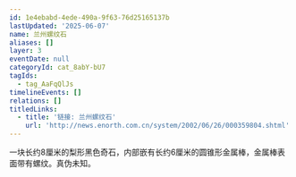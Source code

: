```yaml
---
id: 1e4ebabd-4ede-490a-9f63-76d25165137b
lastUpdated: '2025-06-07'
name: 兰州螺纹石
aliases: []
layer: 3
eventDate: null
categoryId: cat_8abY-bU7
tagIds:
  - tag_AaFqQlJs
timelineEvents: []
relations: []
titledLinks:
  - title: '链接: 兰州螺纹石'
    url: 'http://news.enorth.com.cn/system/2002/06/26/000359804.shtml'
---
```

一块长约8厘米的梨形黑色奇石，内部嵌有长约6厘米的圆锥形金属棒，金属棒表面带有螺纹。真伪未知。
